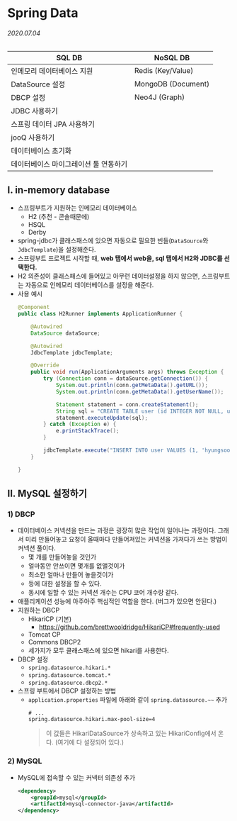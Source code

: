 # Spring Data

###### 2020.07.04

| SQL DB | NoSQL DB |
| --- | --- |
| 인메모리 데이터베이스 지원 | Redis (Key/Value) |
| DataSource 설정 | MongoDB (Document) |
| DBCP 설정 | Neo4J (Graph) |
| JDBC 사용하기 |  |
| 스프링 데이터 JPA 사용하기 |  |
| jooQ 사용하기 |  |
| 데이터베이스 초기화 |  |
| 데이터베이스 마이그레이션 툴 연동하기 |  |

## I. in-memory database
- 스프링부트가 지원하는 인메모리 데이터베이스
  - H2 (추천 - 콘솔때문에)
  - HSQL
  - Derby
- spring-jdbc가 클래스패스에 있으면 자동으로 필요한 빈들(`DataSource`와 `JdbcTemplate`)을 설정해준다.
- 스프링부트 프로젝트 시작할 때, **web 탭에서 web을, sql 탭에서 H2와 JDBC를 선택한다.**
- H2 의존성이 클래스패스에 들어있고 아무런 데이터설정을 하지 않으면, 스프링부트는 자동으로 인메모리 데이터베이스를 설정을 해준다.
- 사용 예시
    ```java
    @Component
    public class H2Runner implements ApplicationRunner {

        @Autowired
        DataSource dataSource;

        @Autowired
        JdbcTemplate jdbcTemplate;

        @Override
        public void run(ApplicationArguments args) throws Exception {
            try (Connection conn = dataSource.getConnection()) {
                System.out.println(conn.getMetaData().getURL());
                System.out.println(conn.getMetaData().getUserName());

                Statement statement = conn.createStatement();
                String sql = "CREATE TABLE user (id INTEGER NOT NULL, username VARCHAR(255), PRIMARY KEY (id))";
                statement.executeUpdate(sql);
            } catch (Exception e) {
                e.printStackTrace();
            }

            jdbcTemplate.execute("INSERT INTO user VALUES (1, 'hyungsoo')");
        }

    }
    ```

## II. MySQL 설정하기

### 1) DBCP
- 데이터베이스 커넥션을 만드는 과정은 굉장히 많은 작업이 일어나는 과정이다. 그래서 미리 만들어놓고 요청이 올때마다 만들어져있는 커넥션을 가져다가 쓰는 방법이 커넥션 풀이다.
  - 몇 개를 만들어놓을 것인가
  - 얼마동안 안쓰이면 몇개를 없앨것이가
  - 최소한 얼마나 만들어 놓을것이가
  - 등에 대한 설정을 할 수 있다.
  - 동시에 일할 수 있는 커넥션 개수는 CPU 코어 개수랑 같다.
- 애플리케이션 성능에 아주아주 핵심적인 역할을 한다. (버그가 있으면 안된다.)
- 지원하는 DBCP
  - HikariCP (기본)
    - https://github.com/brettwooldridge/HikariCP#frequently-used
  - Tomcat CP
  - Commons DBCP2
  - 세가지가 모두 클래스패스에 있으면 hikari를 사용한다.
- DBCP 설정
  - `spring.datasource.hikari.*`
  - `spring.datasource.tomcat.*`
  - `spring.datasource.dbcp2.*`
- 스프링 부트에서 DBCP 설정하는 방법
  - `application.properties` 파일에 아래와 같이 `spring.datasource.~~` 추가
    ```properties
    # ...
    spring.datasource.hikari.max-pool-size=4
    ```
    > 이 값들은 HikariDataSource가 상속하고 있는 HikariConfig에서 온다. (여기에 다 설정되어 있다.)

### 2) MySQL
- MySQL에 접속할 수 있는 커넥터 의존성 추가
    ```xml
    <dependency>
        <groupId>mysql</groupId>
        <artifactId>mysql-connector-java</artifactId>
    </dependency>
    ```
